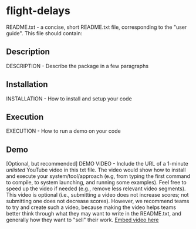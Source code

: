 # flight-delays
README.txt - a concise, short README.txt file, corresponding to the "user guide". This file should contain:
## Description
DESCRIPTION - Describe the package in a few paragraphs
## Installation
INSTALLATION - How to install and setup your code
## Execution
EXECUTION - How to run a demo on your code
## Demo
[Optional, but recommended] DEMO VIDEO - Include the URL of a 1-minute *unlisted* YouTube video in this txt file. The video would show how to install and execute your system/tool/approach (e.g, from typing the first command to compile, to system launching, and running some examples). Feel free to speed up the video if needed (e.g., remove less relevant video segments). This video is optional (i.e., submitting a video does not increase scores; not submitting one does not decrease scores). However, we recommend teams to try and create such a video, because making the video helps teams better think through what they may want to write in the README.txt, and generally how they want to "sell" their work.
[ Embed video here ](link)
